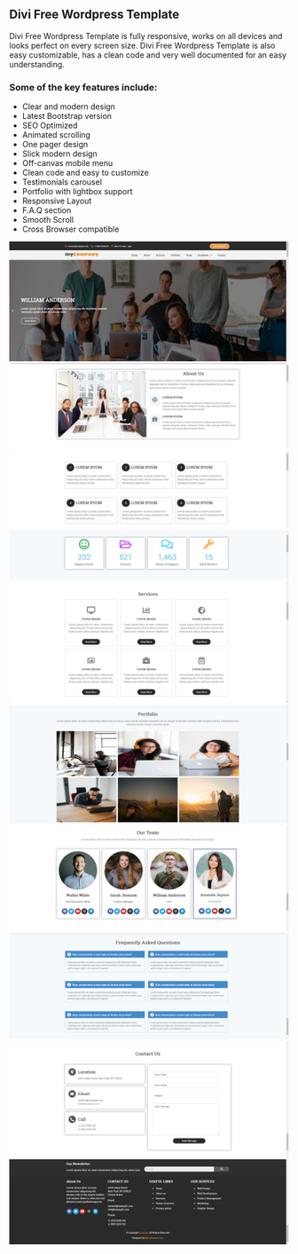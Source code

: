 <h2>Divi Free Wordpress Template</h2>

<p>Divi Free Wordpress Template is fully responsive, works on all devices and looks perfect on every screen size. Divi Free Wordpress Template is also easy customizable, has a clean code and very well documented for an easy understanding.</p>

<h3>Some of the key features include:</h3>

<ul>
  <li>Clear and modern design</li>
  <li>Latest Bootstrap version</li>
  <li>SEO Optimized</li>
  <li>Animated scrolling</li>
  <li>One pager design</li>
  <li>Slick modern design</li>
  <li>Off-canvas mobile menu</li>
  <li>Clean code and easy to customize</li>
  <li>Testimonials carousel</li>
  <li>Portfolio with lightbox support</li>
  <li>Responsive Layout</li>
  <li>F.A.Q section</li>
  <li>Smooth Scroll</li>
  <li>Cross Browser compatible</li>
</ul>


![Websites Preview Images](https://github.com/mohammadazaz966/ElementorWebsiteFirst/blob/master/Previews/screenshot_20200815_182544.png)
![Websites Preview Images](https://github.com/mohammadazaz966/ElementorWebsiteFirst/blob/master/Previews/screenshot_20200815_182618.png)
![Websites Preview Images](https://github.com/mohammadazaz966/ElementorWebsiteFirst/blob/master/Previews/screenshot_20200815_182637.png)
![Websites Preview Images](https://github.com/mohammadazaz966/ElementorWebsiteFirst/blob/master/Previews/screenshot_20200815_182654.png)
![Websites Preview Images](https://github.com/mohammadazaz966/ElementorWebsiteFirst/blob/master/Previews/screenshot_20200815_182709.png)
![Websites Preview Images](https://github.com/mohammadazaz966/ElementorWebsiteFirst/blob/master/Previews/screenshot_20200815_182730.png)
![Websites Preview Images](https://github.com/mohammadazaz966/ElementorWebsiteFirst/blob/master/Previews/screenshot_20200815_182750.png)
![Websites Preview Images](https://github.com/mohammadazaz966/ElementorWebsiteFirst/blob/master/Previews/screenshot_20200815_182812.png)
![Websites Preview Images](https://github.com/mohammadazaz966/ElementorWebsiteFirst/blob/master/Previews/screenshot_20200815_182829.png)
![Websites Preview Images](https://github.com/mohammadazaz966/ElementorWebsiteFirst/blob/master/Previews/screenshot_20200815_182844.png)
